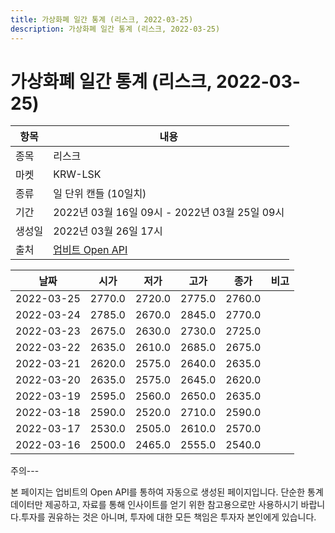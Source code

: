 ```yaml
---
title: 가상화폐 일간 통계 (리스크, 2022-03-25)
description: 가상화폐 일간 통계 (리스크, 2022-03-25)
---
```


가상화폐 일간 통계 (리스크, 2022-03-25)
===

|항목|내용|
|--|--|
|종목|리스크|
|마켓|KRW-LSK|
|종류|일 단위 캔들 (10일치)|
|기간|2022년 03월 16일 09시 - 2022년 03월 25일 09시|
|생성일|2022년 03월 26일 17시|
|출처|[업비트 Open API](https://docs.upbit.com)|


|날짜|시가|저가|고가|종가|비고|
|--|--|--|--|--|--|
|2022-03-25|2770.0|2720.0|2775.0|2760.0|    |
|2022-03-24|2785.0|2670.0|2845.0|2770.0|    |
|2022-03-23|2675.0|2630.0|2730.0|2725.0|    |
|2022-03-22|2635.0|2610.0|2685.0|2675.0|    |
|2022-03-21|2620.0|2575.0|2640.0|2635.0|    |
|2022-03-20|2635.0|2575.0|2645.0|2620.0|    |
|2022-03-19|2595.0|2560.0|2650.0|2635.0|    |
|2022-03-18|2590.0|2520.0|2710.0|2590.0|    |
|2022-03-17|2530.0|2505.0|2610.0|2570.0|    |
|2022-03-16|2500.0|2465.0|2555.0|2540.0|    |


주의---

본 페이지는 업비트의 Open API를 통하여 자동으로 생성된 페이지입니다. 단순한 통계 데이터만 제공하고, 자료를 통해 인사이트를 얻기 위한 참고용으로만 사용하시기 바랍니다.투자를 권유하는 것은 아니며, 투자에 대한 모든 책임은 투자자 본인에게 있습니다.